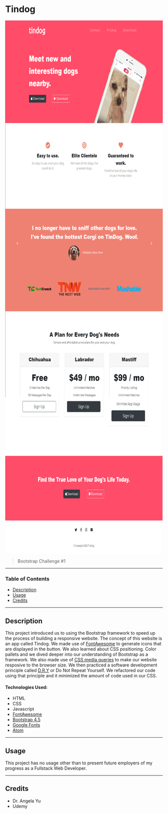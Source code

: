 # Tindog

<img src="images/markdown-preview-001.png" alt="Markdown Preview" style="height: 600px; width:700px; display: block; margin-left: auto; margin-right: auto;"/>
<img src="images/markdown-preview-002.png" alt="Markdown Preview" style="height: 600px; width:700px; display: block; margin-left: auto; margin-right: auto;"/>
<img src="images/markdown-preview-003.png" alt="Markdown Preview" style="height: 500px; width:700px; display: block; margin-left: auto; margin-right: auto; margin-bottom: 10px;"/>

> Bootstrap Challenge #1
___

### Table of Contents

- [Description](#description)
- [Usage](#usage)
- [Credits](#credits)
___

## Description
This project introduced us to using the Bootstrap framework to speed up the process of building a responsive website. The concept of this website is an app called Tindog. We made use of <a href="https://fontawesome.com/"/>FontAwesome</a> to generate icons that are displayed in the button. We also learned about CSS positioning. Color pallets and we dived deeper into our understanding of Bootstrap as a framework. We also made use of <a href="https://developer.mozilla.org/en-US/docs/Web/CSS/Media_Queries/Using_media_queries"/>CSS media queries</a> to make our website resposive to the browser size. We then practiced a software development principle called <a href="https://en.wikipedia.org/wiki/Don%27t_repeat_yourself"/>D.R.Y</a> or Do Not Repeat Yourself. We refactored our code using that principle and it minimized the amount of code used in our CSS.


#### Technologies Used:
- HTML
- CSS
- Javascript
- <a href="https://fontawesome.com/"/>FontAwesome</a>
- <a href="https://getbootstrap.com/">Bootstrap 4.5</a>
- <a href="https://fonts.google.com/">Google Fonts</a>
- <a href="https://atom.io/">Atom</a>
___

## Usage
This project has no usage other than to present future employers of my progress as a Fullstack Web Developer.
___

## Credits
- Dr. Angela Yu
- Udemy
